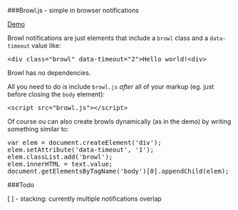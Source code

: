 ###Browl.js - simple in browser notifications

<a href="https://dl.dropboxusercontent.com/u/33989136/browl/index.html">Demo</a>

Browl notifications are just elements that include a `browl` class and a `data-timeout` value like:

<pre>
&lt;div class="browl" data-timeout="2">Hello world!&lt;div&gt;
</pre>

Browl has no dependencies.

All you need to do is include `browl.js` _after_ all of your markup (eg. just before closing the `body` element):

<pre>
&lt;script src="browl.js"&gt;&lt;/script&gt;
</pre>

Of course ou can also create browls dynamically (as in the demo) by writing something similar to:

<pre>
var elem = document.createElement('div');
elem.setAttribute('data-timeout', '1');
elem.classList.add('browl');
elem.innerHTML = text.value;
document.getElementsByTagName('body')[0].appendChild(elem);
</pre>

###Todo

[ ] - stacking: currently multiple notifications overlap 